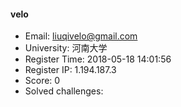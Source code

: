 #### velo  

* Email: liuqivelo@gmail.com  
* University: 河南大学  
* Register Time: 2018-05-18 14:01:56  
* Register IP: 1.194.187.3  
* Score: 0  
* Solved challenges: 
